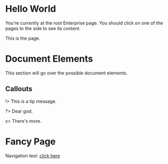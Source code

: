 # Hello World

You're currently at the root Enterprise page. You should click on one of the pages to the side to see its content.

This is the page.

# Document Elements

This section will go over the possible document elements.

## Callouts

!> This is a tip message.

?> Dear god.

x> There's more.

# Fancy Page

Navigation test: [click here](/enterprise/sample1/test)
